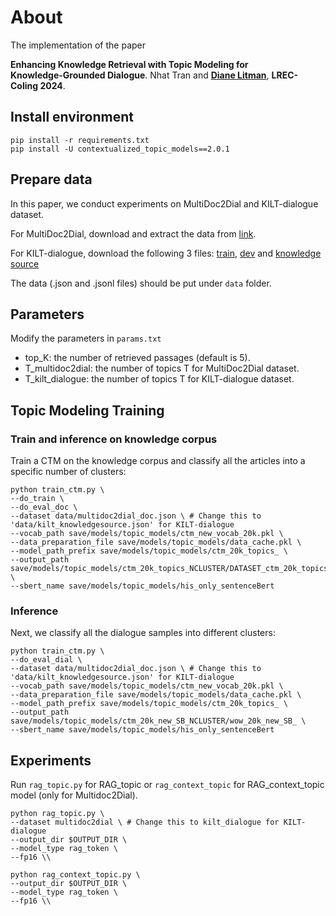 
# About


The implementation of the paper 

**Enhancing Knowledge Retrieval with Topic Modeling for  
Knowledge-Grounded Dialogue**. Nhat Tran and [**Diane Litman**](https://people.cs.pitt.edu/~litman/), **LREC-Coling 2024**.
## Install environment
```
pip install -r requirements.txt
pip install -U contextualized_topic_models==2.0.1
```

## Prepare data

In this paper, we conduct experiments on MultiDoc2Dial and KILT-dialogue dataset.

For MultiDoc2Dial, download and extract the data from [link](https://doc2dial.github.io/multidoc2dial/file/multidoc2dial.zip).

For KILT-dialogue, download the following 3 files: [train](https://dl.fbaipublicfiles.com/KILT/wow-train-kilt.jsonl), [dev](http://dl.fbaipublicfiles.com/KILT/wow-dev-kilt.jsonl)  and [knowledge source](http://dl.fbaipublicfiles.com/KILT/kilt_knowledgesource.json)

The data (.json and .jsonl files) should be put under `data` folder.

## Parameters
Modify the parameters in `params.txt`

* top_K: the number of retrieved passages (default is 5).
* T_multidoc2dial: the number of topics T for MultiDoc2Dial dataset.
* T_kilt_dialogue: the number of topics T for KILT-dialogue dataset.

## Topic Modeling Training

### Train and inference on knowledge corpus

Train a CTM on the knowledge corpus and classify all the articles into a specific number of clusters:

```
python train_ctm.py \
--do_train \
--do_eval_doc \
--dataset data/multidoc2dial_doc.json \ # Change this to 'data/kilt_knowledgesource.json' for KILT-dialogue
--vocab_path save/models/topic_models/ctm_new_vocab_20k.pkl \
--data_preparation_file save/models/topic_models/data_cache.pkl \
--model_path_prefix save/models/topic_models/ctm_20k_topics_ \
--output_path save/models/topic_models/ctm_20k_topics_NCLUSTER/DATASET_ctm_20k_topics_ \
--sbert_name save/models/topic_models/his_only_sentenceBert
```
### Inference

Next, we classify all the dialogue samples into different clusters:

```
python train_ctm.py \
--do_eval_dial \
--dataset data/multidoc2dial_doc.json \ # Change this to 'data/kilt_knowledgesource.json' for KILT-dialogue
--vocab_path save/models/topic_models/ctm_new_vocab_20k.pkl \
--data_preparation_file save/models/topic_models/data_cache.pkl \
--model_path_prefix save/models/topic_models/ctm_20k_topics_ \
--output_path save/models/topic_models/ctm_20k_new_SB_NCLUSTER/wow_20k_new_SB_ \
--sbert_name save/models/topic_models/his_only_sentenceBert
```


## Experiments

Run `rag_topic.py` for RAG_topic or `rag_context_topic` for RAG_context_topic model (only for Multidoc2Dial).

```
python rag_topic.py \
--dataset multidoc2dial \ # Change this to kilt_dialogue for KILT-dialogue
--output_dir $OUTPUT_DIR \
--model_type rag_token \
--fp16 \\
```

```
python rag_context_topic.py \
--output_dir $OUTPUT_DIR \
--model_type rag_token \
--fp16 \\
```